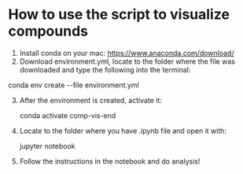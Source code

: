 # How to use the script to visualize compounds

1. Install conda on your mac: https://www.anaconda.com/download/
2. Download environment.yml, locate to the folder where the file was downloaded and type the following into the terminal: 
   
conda env create --file environment.yml

3. After the environment is created, activate it: 

   conda activate comp-vis-end

4. Locate to the folder where you have .ipynb file and open it with:

   jupyter notebook

5. Follow the instructions in the notebook and do analysis!
